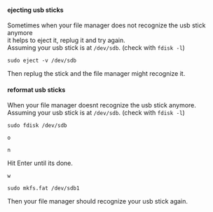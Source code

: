 #### ejecting usb sticks

Sometimes when your file manager does not recognize the usb stick anymore \
it helps to eject it, replug it and try again.\
Assuming your usb stick is at `/dev/sdb`. (check with `fdisk -l`)
```
sudo eject -v /dev/sdb
```
Then replug the stick and the file manager might recognize it.

#### reformat usb sticks

When your file manager doesnt recognize the usb stick anymore.\
Assuming your usb stick is at `/dev/sdb`. (check with `fdisk -l`)

```
sudo fdisk /dev/sdb
```

```
o
```

```
n
```
Hit Enter until its done.

```
w
```

```
sudo mkfs.fat /dev/sdb1
```

Then your file manager should recognize your usb stick again.
